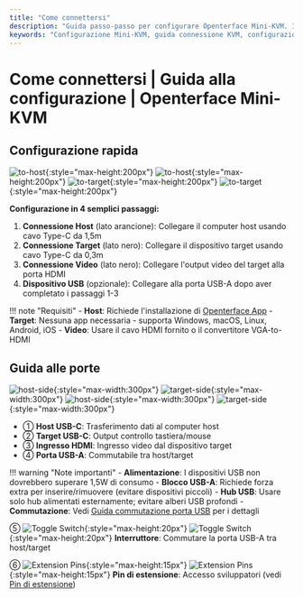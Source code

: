 ```yaml
---
title: "Come connettersi"
description: "Guida passo-passo per configurare Openterface Mini-KVM. Impara come collegare il tuo computer host e il dispositivo target con istruzioni dettagliate per le connessioni USB-C, HDMI e periferiche. Include descrizioni dell'interfaccia e suggerimenti importanti per la configurazione."
keywords: "Configurazione Mini-KVM, guida connessione KVM, configurazione KVM USB-C, connessione KVM HDMI, guida installazione KVM, configurazione periferiche computer, connessione dispositivo USB, guida interfaccia KVM, configurazione computer headless, configurazione KVM"
---
```


# **Come connettersi** | Guida alla configurazione | Openterface Mini-KVM

## Configurazione rapida

![to-host](https://assets.openterface.com/images/product/to-host.svg#only-light){:style="max-height:200px"} ![to-host](https://assets.openterface.com/images/product/to-host_1.svg#only-dark){:style="max-height:200px"}
![to-target](https://assets.openterface.com/images/product/to-target.svg#only-light){:style="max-height:200px"} ![to-target](https://assets.openterface.com/images/product/to-target_1.svg#only-dark){:style="max-height:200px"}

**Configurazione in 4 semplici passaggi:**

1. **Connessione Host** (lato arancione): Collegare il computer host usando cavo Type-C da 1,5m
2. **Connessione Target** (lato nero): Collegare il dispositivo target usando cavo Type-C da 0,3m
3. **Connessione Video** (lato nero): Collegare l'output video del target alla porta HDMI
4. **Dispositivo USB** (opzionale): Collegare alla porta USB-A dopo aver completato i passaggi 1-3

!!! note "Requisiti" - **Host**: Richiede l'installazione di [Openterface App](/app) - **Target**: Nessuna app necessaria - supporta Windows, macOS, Linux, Android, iOS - **Video**: Usare il cavo HDMI fornito o il convertitore VGA-to-HDMI

## Guida alle porte

![host-side](https://assets.openterface.com/images/product/host-htc.svg#only-light){:style="max-width:300px"} ![target-side](https://assets.openterface.com/images/product/target-htc.svg#only-light){:style="max-width:300px"}
![host-side](https://assets.openterface.com/images/product/host-htc_1.svg#only-dark){:style="max-width:300px"} ![target-side](https://assets.openterface.com/images/product/target-htc_1.svg#only-dark){:style="max-width:300px"}

- ① **Host USB-C**: Trasferimento dati al computer host
- ② **Target USB-C**: Output controllo tastiera/mouse
- ③ **Ingresso HDMI**: Ingresso video dal dispositivo target
- ④ **Porta USB-A**: Commutabile tra host/target

!!! warning "Note importanti" - **Alimentazione**: I dispositivi USB non dovrebbero superare 1,5W di consumo - **Blocco USB-A**: Richiede forza extra per inserire/rimuovere (evitare dispositivi piccoli) - **Hub USB**: Usare solo hub alimentati esternamente; evitare alberi USB profondi - **Commutazione**: Vedi [Guida commutazione porta USB](../usb-switch) per i dettagli

⑤ ![Toggle Switch](https://assets.openterface.com/images/shell-icons/toggle-h-t.svg#only-light){:style="max-height:20px"} ![Toggle Switch](https://assets.openterface.com/images/shell-icons/toggle-h-t_1.svg#only-dark){:style="max-height:20px"} **Interruttore**: Commutare la porta USB-A tra host/target

⑥ ![Extension Pins](https://assets.openterface.com/images/shell-icons/pins.svg#only-light){:style="max-height:15px"} ![Extension Pins](https://assets.openterface.com/images/shell-icons/pins_1.svg#only-dark){:style="max-height:15px"} **Pin di estensione**: Accesso sviluppatori (vedi [Pin di estensione](../extension-pins))
